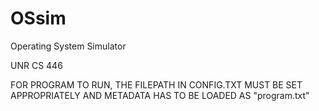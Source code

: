 OSsim
=====

Operating System Simulator

UNR CS 446

FOR PROGRAM TO RUN, THE FILEPATH IN CONFIG.TXT MUST BE SET APPROPRIATELY
AND METADATA HAS TO BE LOADED AS "program.txt"
